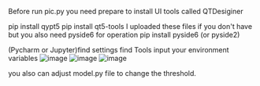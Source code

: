 Before run pic.py you need prepare to install UI tools called QTDesiginer

pip install qypt5
pip install qt5-tools
I uploaded these files if you don't have but  you also need pyside6 for operation
pip install pyside6 (or pyside2)



(Pycharm or Jupyter)find settings find Tools input your environment variables
![image](https://github.com/programmerhou/Anime-Tranformer/assets/118921639/f0cb8600-e50c-4ccc-b059-781c47cfba4b)
![image](https://github.com/programmerhou/Anime-Tranformer/assets/118921639/85381665-7426-4165-bc52-e234684a8df5)
![image](https://github.com/programmerhou/Anime-Tranformer/assets/118921639/d0b8dddd-1821-4e38-a505-7584cf25d7c6)

you also can adjust model.py file to change the threshold.
